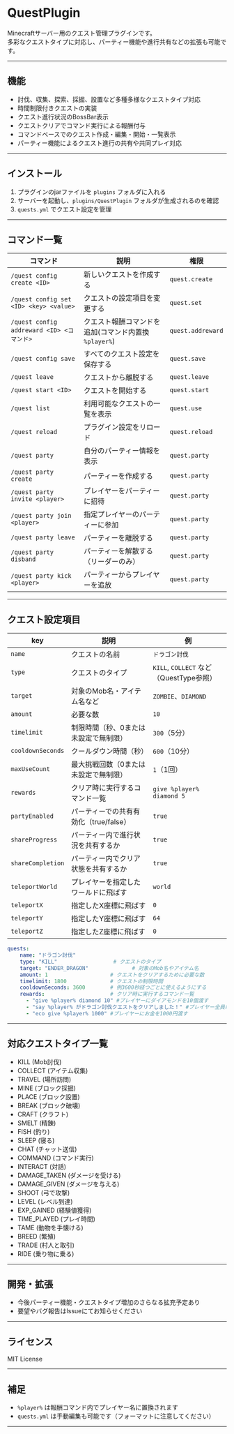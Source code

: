 # QuestPlugin

Minecraftサーバー用のクエスト管理プラグインです。  
多彩なクエストタイプに対応し、パーティー機能や進行共有などの拡張も可能です。

---

## 機能

- 討伐、収集、探索、採掘、設置など多種多様なクエストタイプ対応
- 時間制限付きクエストの実装
- クエスト進行状況のBossBar表示
- クエストクリアでコマンド実行による報酬付与
- コマンドベースでのクエスト作成・編集・開始・一覧表示
- パーティー機能によるクエスト進行の共有や共同プレイ対応

---

## インストール

1. プラグインのjarファイルを `plugins` フォルダに入れる
2. サーバーを起動し、`plugins/QuestPlugin` フォルダが生成されるのを確認
3. `quests.yml` でクエスト設定を管理

---

## コマンド一覧

| コマンド                                 | 説明                          | 権限                |
|--------------------------------------|-----------------------------|-------------------|
| `/quest config create <ID>`          | 新しいクエストを作成する          | `quest.create`    |
| `/quest config set <ID> <key> <value>` | クエストの設定項目を変更する        | `quest.set`       |
| `/quest config addreward <ID> <コマンド>` | クエスト報酬コマンドを追加(コマンド内置換 `%player%`) | `quest.addreward` |
| `/quest config save`                 | すべてのクエスト設定を保存する       | `quest.save`      |
| `/quest leave`                       | クエストから離脱する                | `quest.leave`     |
| `/quest start <ID>`                  | クエストを開始する                 | `quest.start`     |
| `/quest list`                        | 利用可能なクエストの一覧を表示        | `quest.use`       |
| `/quest reload`                      | プラグイン設定をリロード            | `quest.reload`    |
| `/quest party`                      | 自分のパーティー情報を表示            | `quest.party`     |
| `/quest party create`               | パーティーを作成する                | `quest.party`     |
| `/quest party invite <player>`      | プレイヤーをパーティーに招待          | `quest.party`     |
| `/quest party join <player>`        | 指定プレイヤーのパーティーに参加       | `quest.party`     |
| `/quest party leave`                | パーティーを離脱する                | `quest.party`     |
| `/quest party disband`              | パーティーを解散する（リーダーのみ）     | `quest.party`     |
| `/quest party kick <player>`         | パーティーからプレイヤーを追放         | `quest.party`     |

---

## クエスト設定項目

| key             | 説明                       | 例                                 |
|-----------------|--------------------------|-----------------------------------|
| `name`          | クエストの名前                  | `ドラゴン討伐`                          |
| `type`          | クエストのタイプ                 | `KILL`, `COLLECT` など（QuestType参照） |
| `target`        | 対象のMob名・アイテム名など          | `ZOMBIE`、`DIAMOND`                |
| `amount`        | 必要な数                     | `10`                              |
| `timelimit`     | 制限時間（秒、0または未設定で無制限）      | `300`（5分）                         |
| `cooldownSeconds`      | クールダウン時間（秒）              | `600`（10分）                        |
| `maxUseCount`   | 最大挑戦回数（0または未設定で無制限）      | `1`（1回）                           |
| `rewards`       | クリア時に実行するコマンド一覧          | `give %player% diamond 5`         |
| `partyEnabled`  | パーティーでの共有有効化（true/false） | `true`                            |
| `shareProgress` | パーティー内で進行状況を共有するか        | `true`                            |
| `shareCompletion`| パーティー内でクリア状態を共有するか       | `true`                            |
| `teleportWorld`| プレイヤーを指定したワールドに飛ばす       | `world`                           |
| `teleportX`| 指定したX座標に飛ばす              | `0`                               |
| `teleportY`| 指定したY座標に飛ばす              | `64`                              |
| `teleportZ`| 指定したZ座標に飛ばす              | `0`                               |

```yaml
quests:
    name: "ドラゴン討伐"
    type: "KILL"                  # クエストのタイプ
    target: "ENDER_DRAGON"              # 対象のMob名やアイテム名
    amount: 1                    # クエストをクリアするために必要な数
    timelimit: 1800              # クエストの制限時間
    cooldownSeconds: 3600        # 例3600秒経つごとに使えるようにする
    rewards:                     # クリア時に実行するコマンド一覧
      - "give %player% diamond 10" #プレイヤーにダイアモンドを10個渡す
      - "say %player% がドラゴン討伐クエストをクリアしました！" #プレイヤー全員にクエストクリアを告知する
      - "eco give %player% 1000" #プレイヤーにお金を1000円渡す
```
---

## 対応クエストタイプ一覧

- KILL (Mob討伐)
- COLLECT (アイテム収集)
- TRAVEL (場所訪問)
- MINE (ブロック採掘)
- PLACE (ブロック設置)
- BREAK (ブロック破壊)
- CRAFT (クラフト)
- SMELT (精錬)
- FISH (釣り)
- SLEEP (寝る)
- CHAT (チャット送信)
- COMMAND (コマンド実行)
- INTERACT (対話)
- DAMAGE_TAKEN (ダメージを受ける)
- DAMAGE_GIVEN (ダメージを与える)
- SHOOT (弓で攻撃)
- LEVEL (レベル到達)
- EXP_GAINED (経験値獲得)
- TIME_PLAYED (プレイ時間)
- TAME (動物を手懐ける)
- BREED (繁殖)
- TRADE (村人と取引)
- RIDE (乗り物に乗る)

---

## 開発・拡張

- 今後パーティー機能・クエストタイプ増加のさらなる拡充予定あり
- 要望やバグ報告はIssueにてお知らせください

---

## ライセンス

MIT License

---

## 補足

- `%player%` は報酬コマンド内でプレイヤー名に置換されます
- `quests.yml` は手動編集も可能です（フォーマットに注意してください）

---
